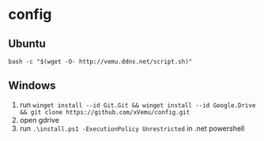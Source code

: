 # config

## Ubuntu
`bash -c "$(wget -O- http://vemu.ddns.net/script.sh)"`

## Windows
1. run `winget install --id Git.Git && winget install --id Google.Drive && git clone https://github.com/xVemu/config.git`
2. open gdrive
3. run `.\install.ps1 -ExecutionPolicy Unrestricted` in .net powershell